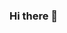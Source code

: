 ### Hi there 👋

<!--
**kashish-jain/kashish-jain** is a ✨ _special_ ✨ repository because its `README.md` (this file) appears on your GitHub profile.

Hi, I am Kashish, currently a third year Computer Science student at University of Waterloo.

- 📚 I’m currently learning more about Networks, AI and Databases
- ⚡ Random fact: I'm a dexterous cook
- 😄 Pronouns: he/him
-->
